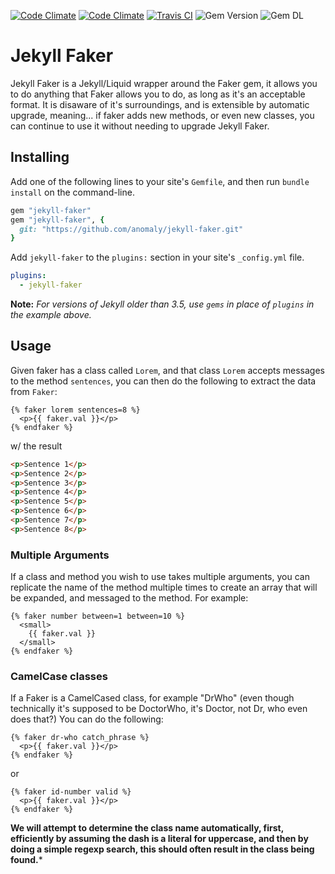 [![Code Climate](https://img.shields.io/codeclimate/maintainability/anomaly/jekyll-faker.svg?style=for-the-badge)](https://codeclimate.com/github/anomaly/jekyll-faker/maintainability)
[![Code Climate](https://img.shields.io/codeclimate/c/anomaly/jekyll-faker.svg?style=for-the-badge)](https://codeclimate.com/github/anomaly/jekyll-faker/coverage)
[![Travis CI](https://img.shields.io/travis/anomaly/jekyll-faker/master.svg?style=for-the-badge)](https://travis-ci.org/anomaly/jekyll-faker)
![Gem Version](https://img.shields.io/gem/v/jekyll-faker.svg?style=for-the-badge)
![Gem DL](https://img.shields.io/gem/dt/jekyll-faker.svg?style=for-the-badge)

# Jekyll Faker

Jekyll Faker is a Jekyll/Liquid wrapper around the Faker gem, it allows you to do anything that Faker allows you to do, as long as it's an acceptable format. It is disaware of it's surroundings, and is extensible by automatic upgrade, meaning... if faker adds new methods, or even new classes, you can continue to use it without needing to upgrade Jekyll Faker.

## Installing

Add one of the following lines to your site's `Gemfile`, and then run `bundle install` on the command-line.

```ruby
gem "jekyll-faker"
gem "jekyll-faker", {
  git: "https://github.com/anomaly/jekyll-faker.git"
}
```

Add `jekyll-faker` to the `plugins:` section in your site's `_config.yml` file.

```yml
plugins:
  - jekyll-faker
```

**Note:** *For versions of Jekyll older than 3.5, use `gems` in place of `plugins` in the example above.*

## Usage

Given faker has a class called `Lorem`, and that class `Lorem` accepts messages to the method `sentences`, you can then do the following to extract the data from `Faker`:

```liquid
{% faker lorem sentences=8 %}
  <p>{{ faker.val }}</p>
{% endfaker %}
```

w/ the result

```html
<p>Sentence 1</p>
<p>Sentence 2</p>
<p>Sentence 3</p>
<p>Sentence 4</p>
<p>Sentence 5</p>
<p>Sentence 6</p>
<p>Sentence 7</p>
<p>Sentence 8</p>
```

### Multiple Arguments

If a class and method you wish to use takes multiple arguments, you can replicate the name of the method multiple times to create an array that will be expanded, and messaged to the method.  For example:

```liquid
{% faker number between=1 between=10 %}
  <small>
    {{ faker.val }}
  </small>
{% endfaker %}
```

### CamelCase classes

If a Faker is a CamelCased class, for example "DrWho" (even though technically it's supposed to be DoctorWho, it's Doctor, not Dr, who even does that?) You can do the following:

```liquid
{% faker dr-who catch_phrase %}
  <p>{{ faker.val }}</p>
{% endfaker %}
```

or

```liquid
{% faker id-number valid %}
  <p>{{ faker.val }}</p>
{% endfaker %}
```

**We will attempt to determine the class name automatically, first, efficiently by assuming the dash is a literal for uppercase, and then by doing a simple regexp search, this should often result in the class being found.***
